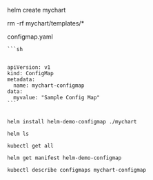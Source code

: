 
helm create mychart


rm -rf mychart/templates/*



configmap.yaml
~~~~~~~~~~~~~
```sh
 

apiVersion: v1
kind: ConfigMap
metadata:
  name: mychart-configmap
data:
  myvalue: "Sample Config Map"
```


helm install helm-demo-configmap ./mychart

helm ls

kubectl get all

helm get manifest helm-demo-configmap

kubectl describe configmaps mychart-configmap
